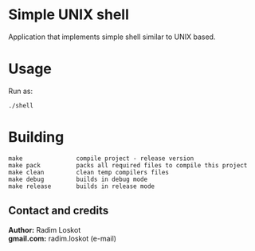 Simple UNIX shell
==============

Application that implements simple shell similar to UNIX based.

# Usage
Run as:
```
./shell
```

# Building
```
make               compile project - release version
make pack          packs all required files to compile this project    
make clean         clean temp compilers files    
make debug         builds in debug mode    
make release       builds in release mode 
```

## Contact and credits
                             
**Author:**    Radim Loskot  
**gmail.com:** radim.loskot (e-mail)
